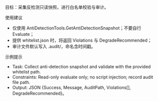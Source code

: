 目标：采集反检测只读快照，进行白名单校验与审计。

使用建议
- 仅使用 AntiDetectionTools.GetAntiDetectionSnapshot；不要自行 Evaluate；
- 提供 whitelist.json 时，将返回 Violations 与 DegradeRecommended；
- 审计文件默认写入 .audit/，命名含时间戳。

示例提示
- Task: Collect anti-detection snapshot and validate with the provided whitelist path.
- Constraints: Read-only evaluate only; no script injection; record audit file path.
- Output: JSON {Success, Message, AuditPath, Violations[], DegradeRecommended}。

